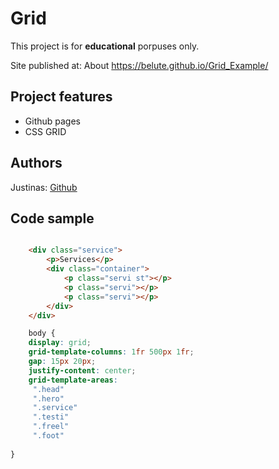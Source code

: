 

# Grid



This project is for **educational** porpuses only. 

Site published at: About
https://belute.github.io/Grid_Example/


## Project features

-   Github pages
-   CSS GRID


## Authors

Justinas: [Github](https://github.com/belute)

## Code sample

```html

    <div class="service">
        <p>Services</p>
        <div class="container">
            <p class="servi st"></p>
            <p class="servi"></p>
            <p class="servi"></p>
        </div>
    </div>
```

```css
    body {
    display: grid;
    grid-template-columns: 1fr 500px 1fr;
    gap: 15px 20px;
    justify-content: center;
    grid-template-areas: 
     ".head"
     ".hero"
     ".service"
     ".testi"
     ".freel"
     ".foot"
    
}
```

